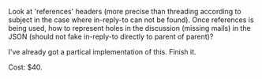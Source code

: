 Look at 'references' headers (more precise than threading according to
subject in the case where in-reply-to can not be found). Once
references is being used, how to represent holes in the discussion
(missing mails) in the JSON (should not fake in-reply-to directly to
parent of parent)?

I've already got a partical implementation of this. Finish it.

Cost: $40.
